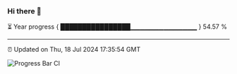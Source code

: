 ### Hi there 👋

⏳ Year progress { ████████████████▁▁▁▁▁▁▁▁▁▁▁▁▁▁ } 54.57 %

---

⏰ Updated on Thu, 18 Jul 2024 17:35:54 GMT

![Progress Bar CI](https://github.com/IshwaranRudhara/GIT-ACTION/workflows/Progress%20Bar%20CI/badge.svg)
